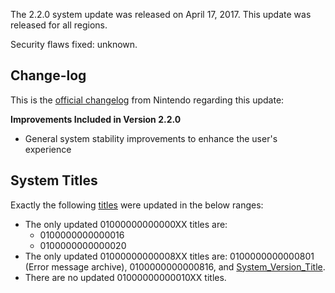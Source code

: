 The 2.2.0 system update was released on April 17, 2017. This update was
released for all regions.

Security flaws fixed: unknown.

## Change-log

This is the [official
changelog](http://en-americas-support.nintendo.com/app/answers/detail/a_id/22525/p/897)
from Nintendo regarding this update:

**Improvements Included in Version 2.2.0**

  - General system stability improvements to enhance the user's
    experience

## System Titles

Exactly the following [titles](Title%20list.md "wikilink") were updated
in the below ranges:

  - The only updated 01000000000000XX titles are:
      - 0100000000000016
      - 0100000000000020
  - The only updated 01000000000008XX titles are: 0100000000000801
    (Error message archive), 0100000000000816, and
    [System\_Version\_Title](System%20Version%20Title.md "wikilink").
  - There are no updated 01000000000010XX titles.
